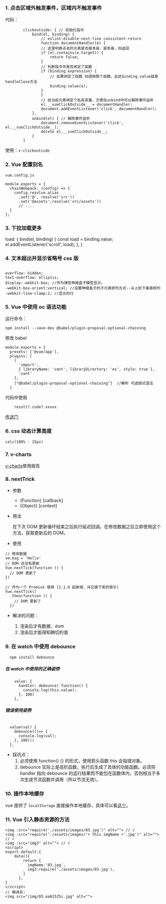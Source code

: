 
### 1. 点击区域外触发事件，区域内不触发事件

代码：

```
        clickoutside: { // 初始化指令
            bind(el, binding) {
                // eslint-disable-next-line consistent-return
                function documentHandler(e) {
                // 这里判断点击的元素是否是本身，是本身，则返回
                if (el.contains(e.target)) {
                    return false;
                }
                // 判断指令中是否绑定了函数
                if (binding.expression) {
                    // 如果绑定了函数 则调用那个函数，此处binding.value就是handleClose方法
                    binding.value(e);
                }
                }
                // 给当前元素绑定个私有变量，方便在unbind中可以解除事件监听
                el.__vueClickOutside__ = documentHandler;
                document.addEventListener('click', documentHandler);
            },
            unbind(el) { // 解除事件监听
                document.removeEventListener('click', el.__vueClickOutside__);
                delete el.__vueClickOutside__;
            }
        }
```

使用：`v-clickoutside`


### 2. Vue 配置别名

`vue.config.js`

```
module.exports = {
  chainWebpack: (config) => {
    config.resolve.alias
      .set('@', resolve('src'))
      .set('@assets',resolve('src/assets'))
      // ....
  }
};
```

### 3. 下拉加载更多

  load: { 
            bind(el, binding) {
                const load = binding.value;
                el.addEventListener('scroll', load);
            },
        }

### 4. 文本超出并显示省略号 css 版

```

overflow: hidden;
text-overflow: ellipsis;
display:-webkit-box; //作为弹性伸缩盒子模型显示。
-webkit-box-orient:vertical; //设置伸缩盒子的子元素排列方式--从上到下垂直排列
-webkit-line-clamp:2; //显示的行
```


### 5. Vue 中使用 oc 语法功能

运行命令：

```
npm install --save-dev @babel/plugin-proposal-optional-chaining
```

修改 babel 

```
module.exports = {
  presets: ['@vue/app'],
  plugins: [
    [
      'import',
      { libraryName: 'vant', libraryDirectory: 'es', style: true },
      'vant'
    ],
    ["@babel/plugin-proposal-optional-chaining"]  //解析 可选链式语法
  ]

```


代码中使用

```
    result?.code?.xxxxx
```

[传送门](https://blog.csdn.net/xishuiinsz/article/details/103981987)

### 6. css 动态计算高度

```
calc(100% - 15px)

```

### 7. v-charts

[v-charts](https://v-charts.js.org/#/)使用报告

### 8. nextTrick

- 参数
  - {Function} [callback]
  - {Object} [context]

- 用法

  在下次 DOM 更新循环结束之后执行延迟回调。在修改数据之后立即使用这个方法，获取更新后的 DOM。

- 使用

```
// 修改数据
vm.msg = 'Hello'
// DOM 还没有更新
Vue.nextTick(function () {
  // DOM 更新了
})

// 作为一个 Promise 使用 (2.1.0 起新增，详见接下来的提示)
Vue.nextTick()
  .then(function () {
    // DOM 更新了
  })
```

- 解决的问题：

  1. 渲染后才有数据、dom
  2. 渲染后才能得知确切的值


### 9. 在 watch 中使用 debounce

```
  npm install debounce
```

##### 在 watch 中使用的正确姿势

```
    value: {
      handler: debounce( function() {
        console.log(this.value);
      }, 100)
    },
```

##### 错误使用姿势

```

  value(val) {
    debounce(()=> {
      console.log(val);
    }, 100)()
  },
```



- 踩坑点：
  1. 必须使用 function() {} 的形式，使用箭头函数 this 会指错对象。
  2. debounce 实际上是高阶函数，执行后生成了具体的功能函数。必须将 handler 指向 debounce 的运行结果而不能包在函数体内，否则相当于多次生成节流函数并调用（所以节流无效）。

### 10. 操作本地缓存

vue 提供了 `localStorage` 直接操作本地缓存，具体可以看[这个](https://cn.vuejs.org/v2/cookbook/client-side-storage.html)。

### 11. Vue 引入静态资源的方法

```
<img :src="require('./assets/images/03.jpg')" alt=""> // √
<img :src="require('./assets/images/'+ this.imgName +'.jpg')" alt=""> // √
<img :src="img3" alt=""> // √
<script>
export default:{
    data(){
        return {
          imgName:'03.jpg',
          img3:require('./assets/images/03.jpg'),
        }
      },
}
</script>
// 编译后:
<img src="/img/03.ea62525c.jpg" alt="">
```
